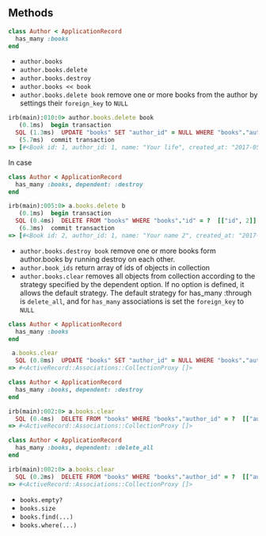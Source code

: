 ## Methods
```ruby
class Author < ApplicationRecord
  has_many :books
end 
```
- `author.books`
- `author.books.delete`
- `author.books.destroy`
- `author.books << book`
- `author.books.delete book`
remove one or more books from the author by settings their `foreign_key` to `NULL`
```ruby
irb(main):010:0> author.books.delete book
   (0.1ms)  begin transaction
  SQL (1.3ms)  UPDATE "books" SET "author_id" = NULL WHERE "books"."author_id" = ? AND "books"."id" = 1  [["author_id", 1]]
   (5.7ms)  commit transaction
=> [#<Book id: 1, author_id: 1, name: "Your life", created_at: "2017-05-11 10:50:36", updated_at: "2017-05-11 10:50:36">]
```
In case
```ruby
class Author < ApplicationRecord
  has_many :books, dependent: :destroy
end 
```
```ruby
irb(main):005:0> a.books.delete b
   (0.1ms)  begin transaction
  SQL (0.4ms)  DELETE FROM "books" WHERE "books"."id" = ?  [["id", 2]]
   (6.3ms)  commit transaction
=> [#<Book id: 2, author_id: 1, name: "Your name 2", created_at: "2017-05-11 11:08:50", updated_at: "2017-05-11 11:08:50">]
```
- `author.books.destroy book`
remove one or more books form author.books by running destroy on each other. 
- `author.book_ids`
return array of ids of objects in collection
- `author.books.clear`
removes all objects from collection according to the strategy specified by the dependent option. If no option is defined, it allows the default strategy. The default strategy for has_many :through is `delete_all`, 
and for `has_many` associations is set the `foreign_key` to `NULL`
```ruby
class Author < ApplicationRecord
  has_many :books 
end
```
```ruby
 a.books.clear
  SQL (0.8ms)  UPDATE "books" SET "author_id" = NULL WHERE "books"."author_id" = ?  [["author_id", 1]]
=> #<ActiveRecord::Associations::CollectionProxy []>
```
```ruby
class Author < ApplicationRecord 
  has_many :books, dependent: :destroy
end 
```
```ruby
irb(main):002:0> a.books.clear
  SQL (0.4ms)  DELETE FROM "books" WHERE "books"."author_id" = ?  [["author_id", 1]]
=> #<ActiveRecord::Associations::CollectionProxy []>
```

```ruby
class Author < ApplicationRecord
  has_many :books, dependent: :delete_all
end 
```
```ruby
irb(main):002:0> a.books.clear
  SQL (0.2ms)  DELETE FROM "books" WHERE "books"."author_id" = ?  [["author_id", 1]]
=> #<ActiveRecord::Associations::CollectionProxy []>
```
- `books.empty?`
- `books.size`
- `books.find(...)`
- `books.where(...)`

